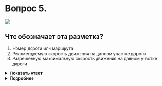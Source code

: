 # Вопрос 5.

![](https://s.drom.ru/i24227/pdd/tickets/2016/1542608857.jpg)

## Что обозначает эта разметка?

1. Номер дороги или маршрута
2. Рекомендуемую скорость движения на данном участке дороги
3. Разрешенную максимальную скорость движения на данном участке дороги

<details>
<summary><b>Показать ответ</b></summary>
Правильный ответ: 3
</details>
<details>
<summary><b>Подробнее</b></summary>
Разметка 1.24.2 дублирует знак 3.24 «Ограничение максимальной скорости» и применяется совместно с ним.
(«Горизонтальная разметка», «Дорожные знаки»)
</details>